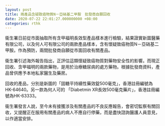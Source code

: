 ```yaml
---
layout: post
title: 兩產品含疑致癌物質N－亞硝基二甲胺　批發商自願回收
date: 2020-07-22 22:01:27.000000000 +08:00
categories: rthk
---
```


衞生署日前從市面抽取所有含甲福明長效型產品樣本進行檢驗，結果證實新圖醫藥有限公司，以及何人可有限公司的兩款產品樣本，含有懷疑致癌物質N－亞硝基二甲胺。作為預防，兩間批發商自願從市面回收有關產品。

衞生署引述海外報告指出，正評估這類懷疑致癌物質對藥物安全性的影響。而現正回收、含甲福明的兩款藥物，是用於治療糖尿病的處方藥物。根據批發商資料，產品曾供應予本地私家醫生及藥房。 

回收的產品，分別是新圖的「固糖平持續性藥效錠500毫克」，香港註冊編號為HK-64640。另一款為何人可的 「Diabetmin XR長效500毫克藥片」，香港註冊編號為HK-63333。

衞生署發言人說，至今未有接獲涉及有關產品的不良反應報告，會密切監察有關回收，又提醒正在服用有關產品的病人不應自行停藥，而是盡快諮詢醫護人員意見，以作適當安排。

